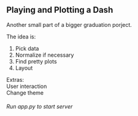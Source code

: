 ## Playing and Plotting a Dash

Another small part of a bigger graduation porject.  

The idea is:  
1. Pick data
2. Normalize if necessary
3. Find pretty plots
4. Layout  
  
Extras:  
User interaction  
Change theme  

###### Run app.py to start server
